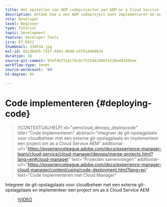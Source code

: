```yaml
---
title: Het opstellen van AEM codeprojecten aan AEM as a Cloud Service
description: Ontdek hoe u een AEM codeproject kunt implementeren om as a Cloud Service te AEM met Cloud Manager.
role: Developer
level: Beginner
type: Tutorial
topic: Development
feature: Developer Tools
jira: KT-6912
thumbnail: 330534.jpg
exl-id: 82cd6dd5-735f-4641-9848-a5f5144b8624
duration: 16
source-git-commit: 9fef4b77a2c70c8cf525d42686f4120e481945ee
workflow-type: tm+mt
source-wordcount: '80'
ht-degree: 0%

---
```


# Code implementeren {#deploying-code}

>[!CONTEXTUALHELP]
>id="aemcloud_devops_deploycode"
>title="Code implementeren"
>abstract="Integreer de git-opslagplaats voor cloudbeheer met een externe git-opslagplaats en implementeer een project om as a Cloud Service AEM"
>additional-url="https://experienceleague.adobe.com/docs/experience-manager-learn/cloud-service/cloud-manager/devops/merge-projects.html?lang=en#cloud-manager" text="Projecten samenvoegen"
>additional-url="https://experienceleague.adobe.com/docs/experience-manager-cloud-manager/content/using/code-deployment.html?lang=en" text="Code implementeren met Cloud Manager"

Integreer de git-opslagplaats voor cloudbeheer met een externe git-opslagplaats en implementeer een project om as a Cloud Service AEM

>[!VIDEO](https://video.tv.adobe.com/v/330534?quality=12&learn=on)
